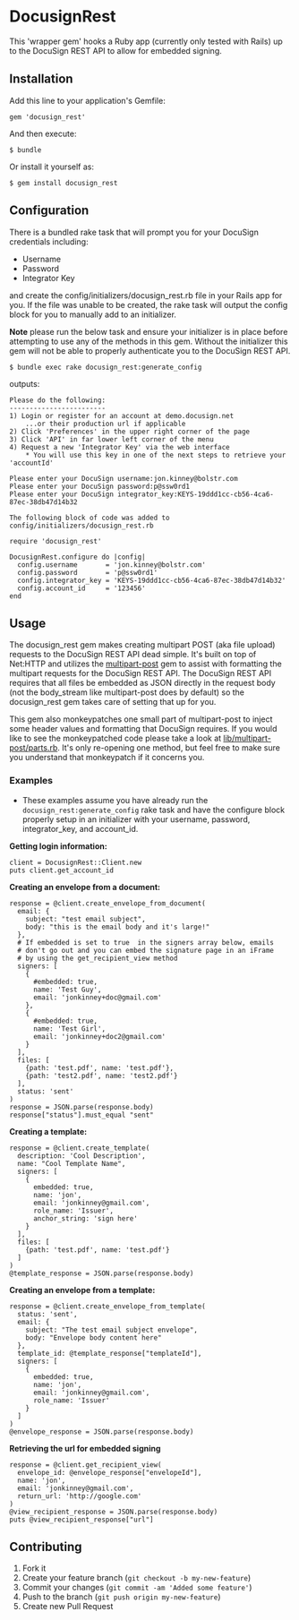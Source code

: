 # DocusignRest

This 'wrapper gem' hooks a Ruby app (currently only tested with Rails) up to the DocuSign REST API to allow for embedded signing.

## Installation

Add this line to your application's Gemfile:

    gem 'docusign_rest'

And then execute:

    $ bundle

Or install it yourself as:

    $ gem install docusign_rest

## Configuration

There is a bundled rake task that will prompt you for your DocuSign credentials including:

  * Username
  * Password
  * Integrator Key

and create the config/initializers/docusign\_rest.rb file in your Rails app for you. If the file was unable to be created, the rake task will output the config block for you to manually add to an initializer.

**Note** please run the below task and ensure your initializer is in place before attempting to use any of the methods in this gem. Without the initializer this gem will not be able to properly authenticate you to the DocuSign REST API.

    $ bundle exec rake docusign_rest:generate_config

outputs:

    Please do the following:
    ------------------------
    1) Login or register for an account at demo.docusign.net
        ...or their production url if applicable
    2) Click 'Preferences' in the upper right corner of the page
    3) Click 'API' in far lower left corner of the menu
    4) Request a new 'Integrator Key' via the web interface
        * You will use this key in one of the next steps to retrieve your 'accountId'

    Please enter your DocuSign username:jon.kinney@bolstr.com
    Please enter your DocuSign password:p@ssw0rd1
    Please enter your DocuSign integrator_key:KEYS-19ddd1cc-cb56-4ca6-87ec-38db47d14b32

    The following block of code was added to config/initializers/docusign_rest.rb

    require 'docusign_rest'

    DocusignRest.configure do |config|
      config.username       = 'jon.kinney@bolstr.com'
      config.password       = 'p@ssw0rd1'
      config.integrator_key = 'KEYS-19ddd1cc-cb56-4ca6-87ec-38db47d14b32'
      config.account_id     = '123456'
    end

## Usage

The docusign\_rest gem makes creating multipart POST (aka file upload) requests to the DocuSign REST API dead simple. It's built on top of Net:HTTP and utilizes the [multipart-post](https://github.com/nicksieger/multipart-post) gem to assist with formatting the multipart requests for the DocuSign REST API. The DocuSign REST API requires that all files be embedded as JSON directly in the request body (not the body\_stream like multipart-post does by default) so the docusign\_rest gem takes care of setting that up for you. 

This gem also monkeypatches one small part of multipart-post to inject some header values and formatting that DocuSign requires. If you would like to see the monkeypatched code please take a look at [lib/multipart-post/parts.rb](https://github.com/j2fly/docusign_rest/blob/master/lib/multipart_post/parts.rb). It's only re-opening one method, but feel free to make sure you understand that monkeypatch if it concerns you. 

### Examples

* These examples assume you have already run the `docusign_rest:generate_config` rake task and have the configure block properly setup in an initializer with your username, password, integrator\_key, and account\_id.

**Getting login information:**

    client = DocusignRest::Client.new
    puts client.get_account_id


**Creating an envelope from a document:**

    response = @client.create_envelope_from_document(
      email: {
        subject: "test email subject",
        body: "this is the email body and it's large!"
      },
      # If embedded is set to true  in the signers array below, emails
      # don't go out and you can embed the signature page in an iFrame
      # by using the get_recipient_view method
      signers: [
        {
          #embedded: true,
          name: 'Test Guy',
          email: 'jonkinney+doc@gmail.com'
        },
        {
          #embedded: true,
          name: 'Test Girl',
          email: 'jonkinney+doc2@gmail.com'
        }
      ],
      files: [
        {path: 'test.pdf', name: 'test.pdf'},
        {path: 'test2.pdf', name: 'test2.pdf'}
      ],
      status: 'sent'
    )
    response = JSON.parse(response.body)
    response["status"].must_equal "sent"


**Creating a template:**

    response = @client.create_template(
      description: 'Cool Description',
      name: "Cool Template Name",
      signers: [
        {
          embedded: true,
          name: 'jon',
          email: 'jonkinney@gmail.com',
          role_name: 'Issuer',
          anchor_string: 'sign here'
        }
      ],
      files: [
        {path: 'test.pdf', name: 'test.pdf'}
      ]
    )
    @template_response = JSON.parse(response.body)


**Creating an envelope from a template:**

    response = @client.create_envelope_from_template(
      status: 'sent',
      email: {
        subject: "The test email subject envelope",
        body: "Envelope body content here"
      },
      template_id: @template_response["templateId"],
      signers: [
        {
          embedded: true,
          name: 'jon',
          email: 'jonkinney@gmail.com',
          role_name: 'Issuer'
        }
      ]
    )
    @envelope_response = JSON.parse(response.body)


**Retrieving the url for embedded signing**

    response = @client.get_recipient_view(
      envelope_id: @envelope_response["envelopeId"],
      name: 'jon',
      email: 'jonkinney@gmail.com',
      return_url: 'http://google.com'
    )
    @view_recipient_response = JSON.parse(response.body)
    puts @view_recipient_response["url"]


## Contributing

1. Fork it
2. Create your feature branch (`git checkout -b my-new-feature`)
3. Commit your changes (`git commit -am 'Added some feature'`)
4. Push to the branch (`git push origin my-new-feature`)
5. Create new Pull Request
